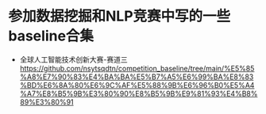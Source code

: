 # 参加数据挖掘和NLP竞赛中写的一些baseline合集

- 全球人工智能技术创新大赛-赛道三<https://github.com/nsytsqdtn/competition_baseline/tree/main/%E5%85%A8%E7%90%83%E4%BA%BA%E5%B7%A5%E6%99%BA%E8%83%BD%E6%8A%80%E6%9C%AF%E5%88%9B%E6%96%B0%E5%A4%A7%E8%B5%9B%E3%80%90%E8%B5%9B%E9%81%93%E4%B8%89%E3%80%91>
